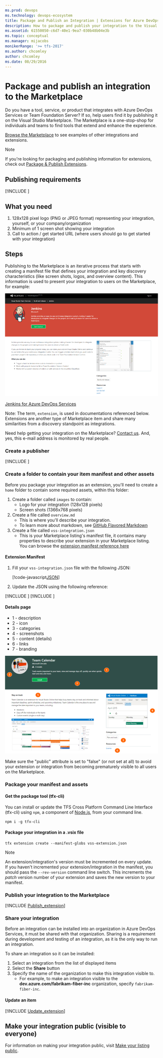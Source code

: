 ```yaml
---
ms.prod: devops
ms.technology: devops-ecosystem
title: Package and Publish an Integration | Extensions for Azure DevOps Services
description: How to package and publish your integration to the Visual Studio Marketplace
ms.assetid: 61550050-c6d7-40e1-9ea7-030b48b04e3b
ms.topic: conceptual
ms.manager: mijacobs
monikerRange: '>= tfs-2017'
ms.author: chcomley
author: chcomley
ms.date: 08/29/2016
---
```


# Package and publish an integration to the Marketplace

Do you have a tool, service, or product that integrates with Azure DevOps Services or Team Foundation Server?
If so, help users find it by publishing it on the Visual Studio Marketplace.
The Marketplace is a one-stop-shop for individuals and teams to find tools that extend and enhance the experience. 

[Browse the Marketplace](https://marketplace.visualstudio.com) to see examples of other integrations and extensions.

> [!NOTE]
> If you're looking for packaging and publishing information for extensions, check out [Package & Publish Extensions](overview.md).

## Publishing requirements

[!INCLUDE [](includes/before-publishing.md)]

## What you need

1. 128x128 pixel logo (PNG or JPEG format) representing your integration, yourself, or your company/organization
2. Minimum of 1 screen shot showing your integration
3. Call to action / get started URL (where users should go to get started with your integration)

## Steps

Publishing to the Marketplace is an iterative process that starts with creating a manifest file that defines your integration and key discovery characteristics (like screen shots, logos, and overview content). This information is used to present your integration to users on the Marketplace, for example:

![example](./media/integration-example.png)

[Jenkins for Azure DevOps Services](https://marketplace.visualstudio.com/items?itemName=ms-vsts.services-jenkins)

Note: The term, `extension`, is used in documentations referenced below. Extensions are another type of Marketplace item and share many similarities from a discovery standpoint as integrations.

<div class="alert alert-info">
    Need help getting your integration on the Marketplace? <a href="https://go.microsoft.com/fwlink/?LinkId=615292" data-raw-source="[Contact us](https://go.microsoft.com/fwlink/?LinkId=615292)">Contact us</a>. And, yes, this e-mail address is monitored by real people. 
</div>

### Create a publisher

[!INCLUDE [](./includes/create-publisher.md)]

### Create a folder to contain your item manifest and other assets

Before you package your integration as an extension, you'll need to create a `home` folder to contain some required assets, within this folder:

1. Create a folder called `images` to contain:
    * Logo for your integration (128x128 pixels)
    * Screen shots (1366x768 pixels)
2. Create a file called `overview.md`
    * This is where you'll describe your integration.
    * To learn more about markdown, see [GitHub Flavored Markdown](https://help.github.com/articles/github-flavored-markdown/)
3. Create a file called `vss-integration.json`
    * This is your Marketplace listing's manifest file, it contains many properties to describe your extension in your Marketplace listing. You can browse the [extension manifest reference here](../develop/manifest.md)

#### Extension Manifest

1. Fill your `vss-integration.json` file with the following JSON:

   [!code-javascript[JSON](../_data/integration.json)]

2. Update the JSON using the following reference:

[!INCLUDE [](../includes/manifest-core.md)]
[!INCLUDE [](../includes/manifest-discovery.md)]

#### Details page

* 1 - description
* 2 - icon
* 3 - categories
* 4 - screenshots
* 5 - content (details)
* 6 - links
* 7 - branding

![card](../develop/media/extension-details-page.png)

<div class="alert alert-danger">
  Make sure the &quot;public&quot; attribute is set to &quot;false&quot; (or not set at all) to avoid your extension or integration from becoming prematurely visible to all users on the Marketplace. 
</div>

<a name="package"></a>

### Package your manifest and assets

#### Get the package tool (tfx-cli)
You can install or update the TFS Cross Platform Command Line Interface (tfx-cli) using `npm`, a component of [Node.js](https://nodejs.org), from your command line.

```no-highlight
npm i -g tfx-cli
```

#### Package your integration in a .vsix file

```no-highlight
tfx extension create --manifest-globs vss-extension.json
```

> [!NOTE]
> An extension/integration's version must be incremented on every update. <br>
> If you haven't incremented your extension/integration in the manifest, you should pass the `--rev-version` command line switch. This increments the *patch* version number of your extension and saves the new version to your manifest.

### Publish your integration to the Marketplace

[!INCLUDE [Publish_extension](../includes/procedures/publish.md)]

### Share your integration
Before an integration can be installed into an organization in Azure DevOps Services, it must be shared with that organization. Sharing is a requirement during development and testing of an integration, as it is the only way to run an integration.

To share an integration so it can be installed:

1. Select an integration from the list of displayed items 
2. Select the **Share** button
3. Specify the name of the organization to make this integration visible to.
   - For example, to make an integration visible to the **dev.azure.com/fabrikam-fiber-inc** organization, specify `fabrikam-fiber-inc`.

#### Update an item

[!INCLUDE [Update_extension](../includes/procedures/update.md)]

## Make your integration public (visible to everyone) 

For information on making your integration public, visit [Make your listing public](./publicize.md).



